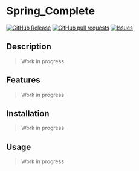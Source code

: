 # Spring_Complete
[![GitHub Release](https://img.shields.io/github/release/zjayers/spring.complete.svg?style=flat)](https://github.com/zjayers/spring.complete/releases)
[![GitHub pull requests](https://img.shields.io/github/issues-pr/zjayers/spring.complete.svg?style=flat)](https://github.com/zjayers/spring.complete/pulls)
[![Issues](https://img.shields.io/github/issues-raw/zjayers/spring.complete.svg?maxAge=25000)](https://github.com/zjayers/spring.complete/issues)

## Description

> Work in progress

## Features

> Work in progress

## Installation

> Work in progress

## Usage

> Work in progress
